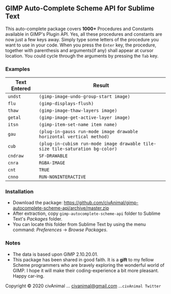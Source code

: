 ## GIMP Auto-Complete Scheme API for Sublime Text

This auto-complete package covers __1000+__ Procedures and Constants available in GIMP's Plugin API. Yes, all these procedures and constants are now just a few keys away. Simply type some letters of the procedure you want to use in your code. When you press the `Enter` key, the procedure, together with parenthesis and arguments(if any) shall appear at cursor location. You could cycle through the arguments by pressing the `Tab` key.


### Examples


 Text Entered   |  Result
--------------- | ------------------------------------------------------------------------------
 `undst`        |   `(gimp-image-undo-group-start image)`
 `flu`          |   `(gimp-displays-flush)`
 `thaw`         |   `(gimp-image-thaw-layers image)`
 `getal`        |   `(gimp-image-get-active-layer image)`
 `itsn`         |   `(gimp-item-set-name item name)`
 `gau`          |   `(plug-in-gauss run-mode image drawable horizontal vertical method)`
 `cub`          |   `(plug-in-cubism run-mode image drawable tile-size tile-saturation bg-color)`
 `cndraw`       |   `SF-DRAWABLE`
 `cnra`         |   `RGBA-IMAGE`
 `cnt`          |   `TRUE`
 `cnno`         |   `RUN-NONINTERACTIVE`


### Installation

* Download the package: https://github.com/civAnimal/gimp-autocomplete-scheme-api/archive/master.zip
* After extraction, copy `gimp-autocomplete-scheme-api` folder to Sublime Text's _Packages_ folder.
* You can locate this folder from Sublime Text by using the menu command: _Preferences_ → _Browse Packages_.


### Notes

* The data is based upon GIMP 2.10.20.01.
* This package has been shared in good faith. It is a __gift__ to my fellow Scheme programmers who are bravely exploring the wonderful world of GIMP. I hope it will make their coding-experience a bit more pleasant. Happy car-ing.


Copyright © 2020 civAnimal ... civanimal@gmail.com ...`civAnimal Twitter`

